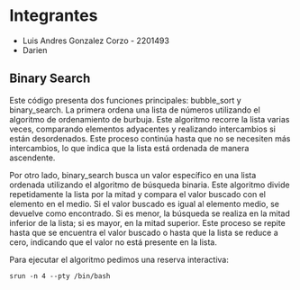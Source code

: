 # Integrantes
* Luis Andres Gonzalez Corzo - 2201493
* Darien

## Binary Search
Este código presenta dos funciones principales: bubble_sort y binary_search. La primera ordena una lista de números utilizando el algoritmo de ordenamiento de burbuja. Este algoritmo recorre la lista varias veces, comparando elementos adyacentes y realizando intercambios si están desordenados. Este proceso continúa hasta que no se necesiten más intercambios, lo que indica que la lista está ordenada de manera ascendente.

Por otro lado, binary_search busca un valor específico en una lista ordenada utilizando el algoritmo de búsqueda binaria. Este algoritmo divide repetidamente la lista por la mitad y compara el valor buscado con el elemento en el medio. Si el valor buscado es igual al elemento medio, se devuelve como encontrado. Si es menor, la búsqueda se realiza en la mitad inferior de la lista; si es mayor, en la mitad superior. Este proceso se repite hasta que se encuentra el valor buscado o hasta que la lista se reduce a cero, indicando que el valor no está presente en la lista.

Para ejecutar el algoritmo pedimos una reserva interactiva:

```
srun -n 4 --pty /bin/bash
```
